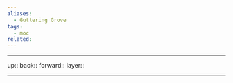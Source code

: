 ```yaml
---
aliases:
  - Guttering Grove
tags:
  - moc
related:
---
```


***

up:: 
back:: 
forward:: 
layer:: 

***
